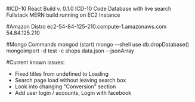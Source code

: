 #ICD-10 React Build v. 0.1.0
ICD-10 Code Database with live search
Fullstack MERN build running on EC2 Instance

#Amazon Distro
ec2-54-84-125-210.compute-1.amazonaws.com
54.84.125.210

#Mongo Commands
mongod (start)
mongo --shell
use <db name>
db.dropDatabase()
mongoimport -d test -c shops data.json --jsonArray

#Current known issues:
- Fixed titles from undefined to Loading
- Search page load without leaving search box
- Look into changing "Conversion" section
- Add user login / accounts, Login with facebook
